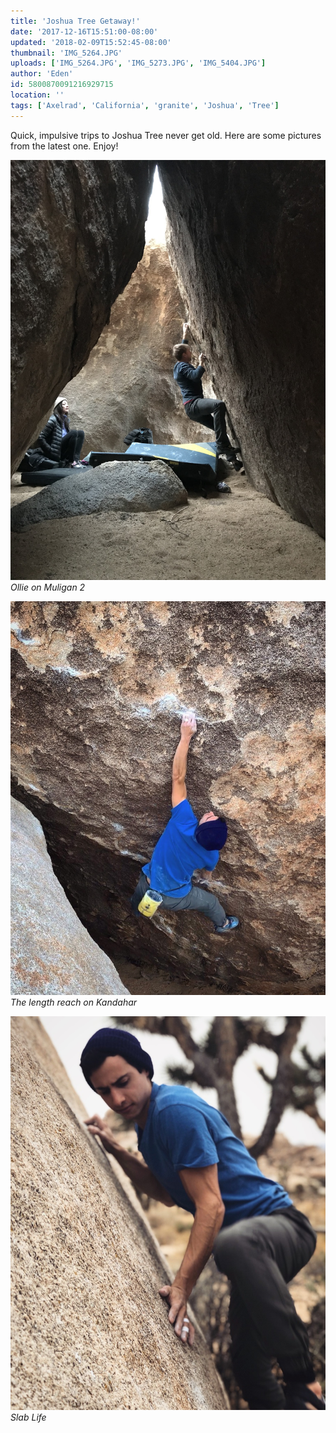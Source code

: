 ```yaml
---
title: 'Joshua Tree Getaway!'
date: '2017-12-16T15:51:00-08:00'
updated: '2018-02-09T15:52:45-08:00'
thumbnail: 'IMG_5264.JPG'
uploads: ['IMG_5264.JPG', 'IMG_5273.JPG', 'IMG_5404.JPG']
author: 'Eden'
id: 5800870091216929715
location: ''
tags: ['Axelrad', 'California', 'granite', 'Joshua', 'Tree']
---
```

Quick, impulsive trips to Joshua Tree never get old. Here are some pictures from the latest one. Enjoy!

![Ollie on Muligan 2](uploads/IMG_5264.JPG)*Ollie on Muligan 2*

![The length reach on Kandahar](uploads/IMG_5273.JPG)*The length reach on Kandahar*

![Slab Life](uploads/IMG_5404.JPG)*Slab Life*
